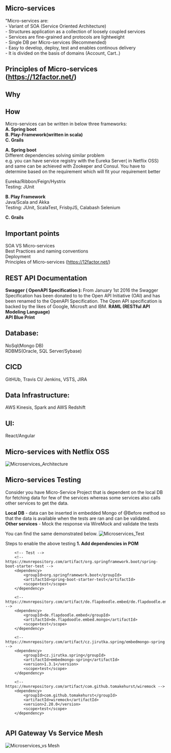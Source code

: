 ## Micro-services
   "Micro-services are:  
      - Variant of SOA (Service Oriented Architecture)  
      - Structures application as a collection of loosely coupled services  
      - Services are fine-grained and protocols are lightweight  
      - Single DB per Micro-services (Recommended)  
      - Easy to develop, deploy, test and enables continous delivery  
      - It is divided on the basis of domains (Account, Cart..)
	  									                      
## Principles of Micro-services (https://12factor.net/)

## Why

## How
Micro-services can be written in below three frameworks:  
 **A. Spring boot  
 B. Play-Framework(written in scala)  
 C. Grails**  
 
 **A. Spring boot**  
 Different dependencies solving similar problem  
 e.g. you can have service registry with the Eureka Server( in Netflix OSS) and same can be achieved with Zookeper and Consul.
 You have to determine based on the requirement which will fit your requirement better
  
 Eureka/Ribbon/Feign/Hystrix  
 Testing: JUnit  
 
 **B. Play Framework**  
 Java/Scala and Akka  
 Testing: JUnit, ScalaTest, FrisbyJS, Calabash Selenium  
 
 **C. Grails**


## Important points
 SOA VS Micro-services  
 Best Practices and naming conventions  
 Deployment  
 Principles of Micro-services (https://12factor.net/)
 
 
## REST API Documentation  
   **Swagger ( OpenAPI Specification ):** From January 1st 2016 the Swagger Specification has been donated to to the Open API Initiative (OAI) and has been renamed to the OpenAPI Specification. The Open API specification is backed by the likes of Google, Microsft and IBM.
   **RAML  (RESTful API Modeling Language)**    
   **API Blue Print**   
 
## Database:  
 NoSql(Mongo DB)  
 RDBMS(Oracle, SQL Server/Sybase)  
 
## CICD  
 GitHUb, Travis CI/ Jenkins, VSTS, JIRA   
 
## Data Infrastructure:  
 AWS Kinesis, Spark and AWS Redshift  
 
## UI:  
 React/Angular  

## Micro-services with Netflix OSS
![Microservices_Architecture](https://github.com/girirajvyas/documents/blob/master/resources/Images/Microservices_Architecture.PNG)

## Micro-services Testing
 Consider you have Micro-Service Project that is dependent on the local DB for fetching data for few of the services whereas some services also calls other services to get the data.  
 
 **Local DB** - data can be inserted in embedded Mongo of @Before method so that the data is available when the tests are ran and can be validated.  
 **Other services** - Mock the response via WireMock and validate the tests  

 You can find the same demonstrated below. 
![Microservices_Test](https://github.com/girirajvyas/documents/blob/master/resources/Images/Microservices_Testing.PNG)

Steps to enable the above testing
**1. Add dependencies in POM**
```mvn
	<!-- Test -->
	<!-- https://mvnrepository.com/artifact/org.springframework.boot/spring-boot-starter-test -->
	<dependency>
		<groupId>org.springframework.boot</groupId>
		<artifactId>spring-boot-starter-test</artifactId>
		<scope>test</scope>
	</dependency>

	<!-- https://mvnrepository.com/artifact/de.flapdoodle.embed/de.flapdoodle.embed.mongo -->
	<dependency>
		<groupId>de.flapdoodle.embed</groupId>
		<artifactId>de.flapdoodle.embed.mongo</artifactId>
		<scope>test</scope>
	</dependency>

	<!-- https://mvnrepository.com/artifact/cz.jirutka.spring/embedmongo-spring -->
	<dependency>
	    <groupId>cz.jirutka.spring</groupId>
	    <artifactId>embedmongo-spring</artifactId>
	    <version>1.3.1</version>
	    <scope>test</scope>
	</dependency>

	<!-- https://mvnrepository.com/artifact/com.github.tomakehurst/wiremock -->
	<dependency>
		<groupId>com.github.tomakehurst</groupId>
		<artifactId>wiremock</artifactId>
		<version>2.20.0</version>
		<scope>test</scope>
	</dependency>
		
```


## API Gateway Vs Service Mesh
![Microservices_vs Mesh](https://github.com/girirajvyas/documents/blob/master/resources/Images/API_Gateway_Vs_Service_Mesh.PNG)
 
